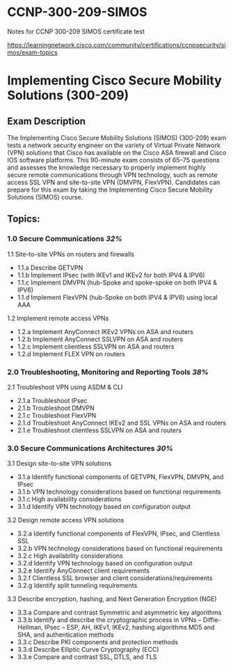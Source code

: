 # CCNP-300-209-SIMOS
Notes for CCNP 300-209 SIMOS certificate test

https://learningnetwork.cisco.com/community/certifications/ccnpsecurity/simos/exam-topics

# Implementing Cisco Secure Mobility Solutions (300-209)
 
## Exam Description
 
The Implementing Cisco Secure Mobility Solutions (SIMOS) (300-209) exam tests a network security engineer on the variety of Virtual Private Network (VPN) solutions that Cisco has available on the Cisco ASA firewall and Cisco IOS software platforms. This 90-minute exam consists of 65–75 questions and assesses the knowledge necessary to properly implement highly secure remote communications through VPN technology, such as remote access SSL VPN and site-to-site VPN (DMVPN, FlexVPN). Candidates can prepare for this exam by taking the Implementing Cisco Secure Mobility Solutions (SIMOS) course.

## Topics:
### 1.0 Secure Communications *32%*

1.1 Site-to-site VPNs on routers and firewalls
    
- 1.1.a Describe GETVPN
- 1.1.b Implement IPsec (with IKEv1 and IKEv2 for both IPV4 & IPV6)
- 1.1.c Implement DMVPN (hub-Spoke and spoke-spoke on both IPV4 & IPV6)
- 1.1.d Implement FlexVPN (hub-Spoke on both IPV4 & IPV6) using local AAA
  
1.2 Implement remote access VPNs
    
- 1.2.a Implement AnyConnect IKEv2 VPNs on ASA and routers
- 1.2.b Implement AnyConnect SSLVPN on ASA and routers
- 1.2.c Implement clientless SSLVPN on ASA and routers
- 1.2.d Implement FLEX VPN on routers

### 2.0 Troubleshooting, Monitoring and Reporting Tools *38%*

2.1 Troubleshoot VPN using ASDM & CLI
    
- 2.1.a Troubleshoot IPsec
- 2.1.b Troubleshoot DMVPN
- 2.1.c Troubleshoot FlexVPN
- 2.1.d Troubleshoot AnyConnect IKEv2 and SSL VPNs on ASA and routers
- 2.1.e Troubleshoot clientless SSLVPN on ASA and routers

### 3.0 Secure Communications Architectures *30%*

3.1 Design site-to-site VPN solutions
    
- 3.1.a Identify functional components of GETVPN, FlexVPN, DMVPN, and IPsec
- 3.1.b VPN technology considerations based on functional requirements
- 3.1.c High availability considerations
- 3.1.d Identify VPN technology based on configuration output
  
3.2 Design remote access VPN solutions
    
- 3.2.a Identify functional components of FlexVPN, IPsec, and Clientless SSL
- 3.2.b VPN technology considerations based on functional requirements
- 3.2.c High availability considerations
- 3.2.d Identify VPN technology based on configuration output
- 3.2.e Identify AnyConnect client requirements
- 3.2.f Clientless SSL browser and client considerations/requirements
- 3.2.g Identify split tunneling requirements
  
3.3 Describe encryption, hashing, and Next Generation Encryption (NGE)
    
- 3.3.a Compare and contrast Symmetric and asymmetric key algorithms
- 3.3.b Identify and describe the cryptographic process in VPNs – Diffie-Hellman, IPsec – ESP, AH, IKEv1, IKEv2, hashing algorithms MD5 and SHA, and authentication methods
- 3.3.c Describe PKI components and protection methods
- 3.3.d Describe Elliptic Curve Cryptography (ECC)
- 3.3.e Compare and contrast SSL, DTLS, and TLS
